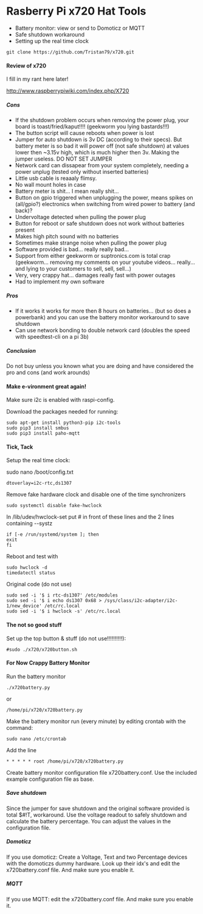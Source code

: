 # Rasberry Pi x720 Hat Tools #
 
 * Battery monitor: view or send to Domoticz or MQTT
 * Safe shutdown workaround
 * Setting up the real time clock
 
```
git clone https://github.com/Tristan79/x720.git
```


#### Review of x720 ####

I fill in my rant here later!

http://www.raspberrypiwiki.com/index.php/X720

##### Cons #####

* If the shutdown problem occurs when removing the power plug, your board is toast/fried/kaput!!!! (geekworm you lying bastards!!!)
* The button script will cause reboots when power is lost
* Jumper for auto shutdown is 3v DC (according to their specs). But battery meter is so bad it will power off (not safe shutdown) at values lower then ~3.15v high, which is much higher then 3v. Making the jumper useless. DO NOT SET JUMPER
 * Network card can dissapear from your system completely, needing a power unplug (tested only without inserted batteries)
 * Little usb cable is reaaaly flimsy.
 * No wall mount holes in case
 * Battery meter is shit... I mean really shit...
 * Button on gpio triggered when unplugging the power, means spikes on (all/gpio?) electronics when switching from wired power to battery (and back)?
 * Undervoltage detected when pulling the power plug
 * Button for reboot or safe shutdown does not work without batteries present
 * Makes high pitch sound with no batteries
 * Sometimes make strange noise when pulling the power plug
 * Software provided is bad...  really really bad...
 * Support from either geekworm or suptronics.com is total crap (geekworm... removing my comments on your youtube videos... really... and lying to your customers to sell, sell, sell...)
 * Very, very crappy hat... damages really fast with power outages
 * Had to implement my own software
 
##### Pros #####

 * If it works it works for more then 8 hours on batteries... (but so does a powerbank) and you can use the battery monitor workaround to save shutdown
 * Can use network bonding to double network card (doubles the speed with speedtest-cli on a pi 3b)

##### Conclusion #####

Do not buy unless you known what you are doing and have considered the pro and cons (and work arounds)


#### Make e-vironment great again! ####

Make sure i2c is enabled with raspi-config.

Download the packages needed for running:
```
sudo apt-get install python3-pip i2c-tools
sudo pip3 install smbus
sudo pip3 install paho-mqtt
```

#### Tick, Tack ####

Setup the real time clock:

sudo nano /boot/config.txt

```
dtoverlay=i2c-rtc,ds1307
```

Remove fake hardware clock and disable one of the time synchronizers
```
sudo systemctl disable fake-hwclock
```

In /lib/udev/hwclock-set put # in front of these lines and the 2 lines containing --systz

```
if [-e /run/systemd/system ]; then
exit
fi
```

Reboot and test with

```
sudo hwclock -d
timedatectl status
```


Original code (do not use)
```
sudo sed -i '$ i rtc-ds1307' /etc/modules
sudo sed -i '$ i echo ds1307 0x68 > /sys/class/i2c-adapter/i2c-1/new_device' /etc/rc.local
sudo sed -i '$ i hwclock -s' /etc/rc.local
```

#### The not so good stuff ####
Set up the top button & stuff (do not use!!!!!!!!!!):
```
#sudo ./x720/x720button.sh
```

#### For Now Crappy Battery Monitor ####
Run the battery monitor 

```
./x720battery.py
```

or 

```
/home/pi/x720/x720battery.py
```

Make the battery monitor run (every minute) by editing crontab with the command:

```
sudo nano /etc/crontab
```

Add the line

```
* * * * * root /home/pi/x720/x720battery.py
```

Create battery monitor configuration file x720battery.conf. Use the included example configuration file as base.

##### Save shutdown #####
Since the jumper for save shutdown and the original software provided is total $#!T, workaround. Use the voltage readout to safely shutdown and calculate the battery percentage. 
You can adjust the values in the configuration file.

##### Domoticz #####
If you use domoticz: Create a Voltage, Text and two Percentage devices with the domoticzs dummy hardware. Look up their idx's and edit the x720battery.conf file. And make sure you enable it.

##### MQTT #####
If you use MQTT:
edit the x720battery.conf file. And make sure you enable it.

